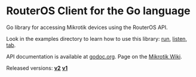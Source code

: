 # RouterOS Client for the Go language

Go library for accessing Mikrotik devices using the RouterOS API.

Look in the examples directory to learn how to use this library:
[run](examples/run/main.go),
[listen](examples/listen/main.go),
[tab](examples/tab/main.go).

API documentation is available at [godoc.org](https://godoc.org/github.com/go-routeros/routeros).
Page on the [Mikrotik Wiki](http://wiki.mikrotik.com/wiki/API_in_Go).

Released versions:
[**v2**](https://github.com/go-routeros/routeros/tree/v2)
[**v1**](https://github.com/go-routeros/routeros/tree/v1)
